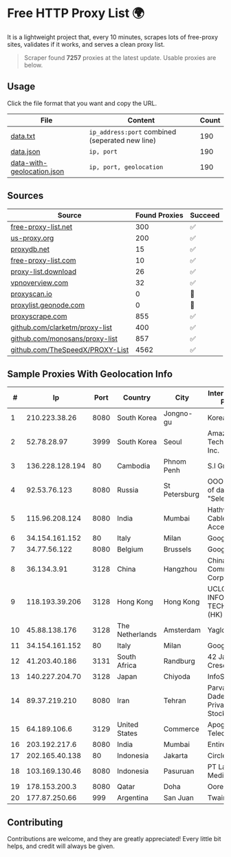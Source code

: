 
# Free HTTP Proxy List 🌍

It is a lightweight project that, every 10 minutes, scrapes lots of free-proxy sites, validates if it works, and serves a clean proxy list.


> Scraper found **7257** proxies at the latest update. Usable proxies are below.

## Usage

Click the file format that you want and copy the URL.


|File|Content|Count|
|----|-------|-----|
|[data.txt](https://raw.githubusercontent.com/themiralay/Proxy-List-World/master/data.txt)|`ip_address:port` combined (seperated new line)|190|
|[data.json](https://raw.githubusercontent.com/themiralay/Proxy-List-World/master/data.json)|`ip, port`|190|
|[data-with-geolocation.json](https://raw.githubusercontent.com/themiralay/Proxy-List-World/master/data-with-geolocation.json)|`ip, port, geolocation`|190|

## Sources

|Source|Found Proxies|Succeed|
|------|-------------|-------|
|[free-proxy-list.net](https://free-proxy-list.net)|300|✅|
|[us-proxy.org](https://www.us-proxy.org)|200|✅|
|[proxydb.net](http://proxydb.net)|15|✅|
|[free-proxy-list.com](https://free-proxy-list.com/?page=&port=&type%5B%5D=http&type%5B%5D=https&up_time=0&search=Search)|10|✅|
|[proxy-list.download](https://www.proxy-list.download/HTTP)|26|✅|
|[vpnoverview.com](https://vpnoverview.com/privacy/anonymous-browsing/free-proxy-servers)|32|✅|
|[proxyscan.io](https://www.proxyscan.io)|0|🚫|
|[proxylist.geonode.com](https://proxylist.geonode.com/api/proxy-list?limit=300&page=1&sort_by=lastChecked&sort_type=desc&protocols=http,https)|0|🚫|
|[proxyscrape.com](https://api.proxyscrape.com/v2/?request=displayproxies&protocol=http&timeout=10000&country=all&ssl=all&anonymity=all)|855|✅|
|[github.com/clarketm/proxy-list](https://raw.githubusercontent.com/clarketm/proxy-list/master/proxy-list-raw.txt)|400|✅|
|[github.com/monosans/proxy-list](https://raw.githubusercontent.com/monosans/proxy-list/main/proxies/http.txt)|857|✅|
|[github.com/TheSpeedX/PROXY-List](https://raw.githubusercontent.com/TheSpeedX/PROXY-List/master/http.txt)|4562|✅|


## Sample Proxies With Geolocation Info

|#|Ip|Port|Country|City|Internet Service Provider|
|-|--|----|-------|----|-------------------------|
|1|210.223.38.26|8080|South Korea|Jongno-gu|Korea Telecom|
|2|52.78.28.97|3999|South Korea|Seoul|Amazon Technologies Inc.|
|3|136.228.128.194|80|Cambodia|Phnom Penh|S.I Group|
|4|92.53.76.123|8080|Russia|St Petersburg|OOO "Network of data-centers "Selectel"|
|5|115.96.208.124|8080|India|Mumbai|Hathway IP over Cable Internet Access|
|6|34.154.161.152|80|Italy|Milan|Google LLC|
|7|34.77.56.122|8080|Belgium|Brussels|Google LLC|
|8|36.134.3.91|3128|China|Hangzhou|China Mobile Communications Corporation|
|9|118.193.39.206|3128|Hong Kong|Hong Kong|UCLOUD INFORMATION TECHNOLOGY (HK) LIMITED|
|10|45.88.138.176|3128|The Netherlands|Amsterdam|Yaglom Labs Ltd|
|11|34.154.161.152|80|Italy|Milan|Google LLC|
|12|41.203.40.186|3131|South Africa|Randburg|42 James Crescent|
|13|140.227.204.70|3128|Japan|Chiyoda|InfoSphere|
|14|89.37.219.210|8080|Iran|Tehran|Parvaresh Dadeha Co. Private Joint Stock|
|15|64.189.106.6|3129|United States|Commerce|Apogee Telecom Inc.|
|16|203.192.217.6|8080|India|Mumbai|Entire In2Cable|
|17|202.165.40.138|80|Indonesia|Jakarta|Circlecom|
|18|103.169.130.46|8080|Indonesia|Pasuruan|PT Lancar Artha Media Data|
|19|178.153.200.3|8080|Qatar|Doha|Ooredoo-MBB|
|20|177.87.250.66|999|Argentina|San Juan|Twainsat SRL|



## Contributing

Contributions are welcome, and they are greatly appreciated! Every
little bit helps, and credit will always be given.

